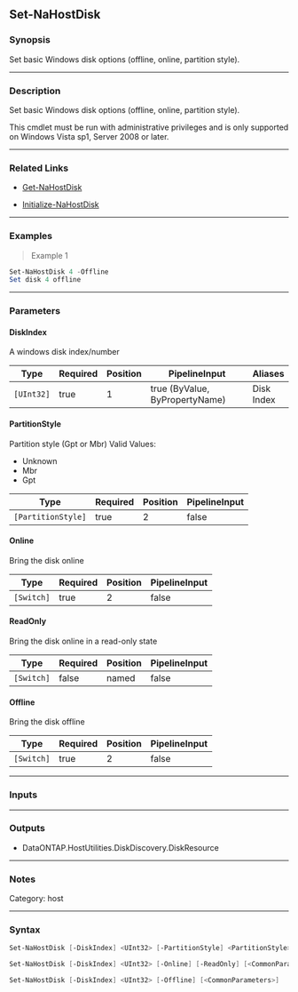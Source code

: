 Set-NaHostDisk
--------------

### Synopsis
Set basic Windows disk options (offline, online, partition style).

---

### Description

Set basic Windows disk options (offline, online, partition style).

This cmdlet must be run with administrative privileges and is only supported on Windows Vista sp1, Server 2008 or later.

---

### Related Links
* [Get-NaHostDisk](Get-NaHostDisk)

* [Initialize-NaHostDisk](Initialize-NaHostDisk)

---

### Examples
> Example 1

```PowerShell
Set-NaHostDisk 4 -Offline
Set disk 4 offline
```

---

### Parameters
#### **DiskIndex**
A windows disk index/number

|Type      |Required|Position|PipelineInput                 |Aliases       |
|----------|--------|--------|------------------------------|--------------|
|`[UInt32]`|true    |1       |true (ByValue, ByPropertyName)|Disk<br/>Index|

#### **PartitionStyle**
Partition style (Gpt or Mbr)
Valid Values:

* Unknown
* Mbr
* Gpt

|Type              |Required|Position|PipelineInput|
|------------------|--------|--------|-------------|
|`[PartitionStyle]`|true    |2       |false        |

#### **Online**
Bring the disk online

|Type      |Required|Position|PipelineInput|
|----------|--------|--------|-------------|
|`[Switch]`|true    |2       |false        |

#### **ReadOnly**
Bring the disk online in a read-only state

|Type      |Required|Position|PipelineInput|
|----------|--------|--------|-------------|
|`[Switch]`|false   |named   |false        |

#### **Offline**
Bring the disk offline

|Type      |Required|Position|PipelineInput|
|----------|--------|--------|-------------|
|`[Switch]`|true    |2       |false        |

---

### Inputs

---

### Outputs
* DataONTAP.HostUtilities.DiskDiscovery.DiskResource

---

### Notes
Category: host

---

### Syntax
```PowerShell
Set-NaHostDisk [-DiskIndex] <UInt32> [-PartitionStyle] <PartitionStyle> [<CommonParameters>]
```
```PowerShell
Set-NaHostDisk [-DiskIndex] <UInt32> [-Online] [-ReadOnly] [<CommonParameters>]
```
```PowerShell
Set-NaHostDisk [-DiskIndex] <UInt32> [-Offline] [<CommonParameters>]
```
